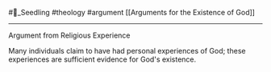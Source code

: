 #🌱_Seedling 
#theology
#argument 
[[Arguments for the Existence of God]]


---

Argument from Religious Experience

Many individuals claim to have had personal experiences of God; these experiences are sufficient evidence for God's existence.